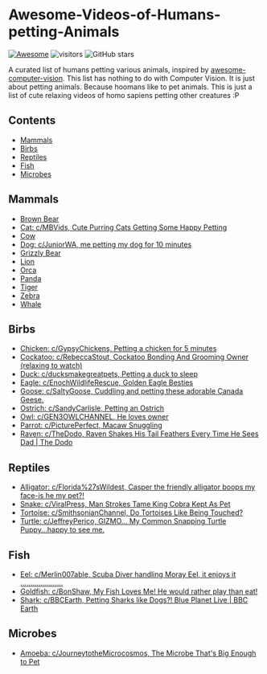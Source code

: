 # Awesome-Videos-of-Humans-petting-Animals 
[![Awesome](https://cdn.rawgit.com/sindresorhus/awesome/d7305f38d29fed78fa85652e3a63e154dd8e8829/media/badge.svg)](https://github.com/sindresorhus/awesome)  ![visitors](https://visitor-badge.glitch.me/badge?page_id=ankuPRK/Awesome-Hoomans-Petting-Animals) ![GitHub stars](https://img.shields.io/github/stars/ankuPRK/Awesome-Hoomans-Petting-Animals?color=green)

A curated list of humans petting various animals, inspired by [awesome-computer-vision](https://github.com/jbhuang0604/awesome-computer-vision). This list has nothing to do with Computer Vision. It is just about petting animals. Because hoomans like to pet animals. This is just a list of cute relaxing videos of homo sapiens petting other creatures :P 


## Contents
 - [Mammals](#Mammals)
 - [Birbs](#Birbs)
 - [Reptiles](#Reptiles)
 - [Fish](#Fish)
 - [Microbes](#Microbes)

## Mammals 

* [Brown Bear]()
* [Cat: c/MBVids, Cute Purring Cats Getting Some Happy Petting](https://www.youtube.com/watch?v=sjbrIiemDaQ) 
* [Cow]()
* [Dog: c/JuniorWA, me petting my dog for 10 minutes](https://www.youtube.com/watch?v=UJIzJU3_osg&ab_channel=Junior) 
* [Grizzly Bear]()
* [Lion]()
* [Orca]()
* [Panda]()
* [Tiger]()
* [Zebra]()
* [Whale]()

## Birbs
* [Chicken: c/GypsyChickens, Petting a chicken for 5 minutes](https://www.youtube.com/watch?v=aeerE5Hyn28&ab_channel=GypsyChickens)
* [Cockatoo: c/RebeccaStout, Cockatoo Bonding And Grooming Owner (relaxing to watch)](https://www.youtube.com/watch?v=93WnoieXu0Q&ab_channel=RebeccaStout)
* [Duck: c/ducksmakegreatpets, Petting a duck to sleep](https://www.youtube.com/watch?v=OxQuILsDfVs&ab_channel=ducksmakegreatpets)
* [Eagle: c/EnochWildlifeRescue, Golden Eagle Besties](https://www.youtube.com/watch?v=KSEwlxYTDek&ab_channel=EnochWildlifeRescue)
* [Goose: c/SaltyGoose, Cuddling and petting these adorable Canada Geese.](https://www.youtube.com/watch?v=DoMQuiMuMy4&ab_channel=SaltyGoose)
* [Ostrich: c/SandyCarlisle, Petting an Ostrich](https://www.youtube.com/watch?v=aRmFkWSNbYI&ab_channel=SandyCarlisle)
* [Owl: c/GEN3OWLCHANNEL, He loves owner](https://www.youtube.com/watch?v=Vt_Gi5ocXVo&t=90s&ab_channel=GEN3OWLCHANNEL)
* [Parrot: c/PicturePerfect, Macaw Snuggling](https://www.youtube.com/watch?v=aJ3YAWUvXds&t=18s&ab_channel=PicturePerfect)
* [Raven: c/TheDodo, Raven Shakes His Tail Feathers Every Time He Sees Dad | The Dodo](https://www.youtube.com/watch?v=Cf0r4nnjZGM&ab_channel=TheDodo)


## Reptiles
* [Alligator: c/Florida%27sWildest, Casper the friendly alligator boops my face-is he my pet?!](https://www.youtube.com/watch?v=YWkkpluLpcE&ab_channel=Florida%27sWildest)
* [Snake: c/ViralPress, Man Strokes Tame King Cobra Kept As Pet](https://www.youtube.com/watch?v=sX6DS98BhUk&ab_channel=ViralPress)
* [Tortoise: c/SmithsonianChannel, Do Tortoises Like Being Touched?](https://www.youtube.com/watch?v=iWYCoBiTnA0&ab_channel=SmithsonianChannel)
* [Turtle: c/JeffreyPerico, GIZMO... My Common Snapping Turtle Puppy...happy to see me.](https://www.youtube.com/watch?v=XuNa9RpGoCQ&ab_channel=JeffreyPerico)

## Fish
* [Eel: c/Merlin007able, Scuba Diver handling Moray Eel, it enjoys it .....................](https://www.youtube.com/watch?v=sVku_ynBU-g&ab_channel=Merlin007able)
* [Goldfish: c/BonShaw, My Fish Loves Me! He would rather play than eat!](https://www.youtube.com/watch?v=vVnE9o5Uxik&t=55s&ab_channel=BonShaw)
* [Shark: c/BBCEarth, Petting Sharks like Dogs?! Blue Planet Live | BBC Earth](https://www.youtube.com/watch?v=1vNkK80CXPA&ab_channel=BBCEarth)


## Microbes
* [Amoeba: c/JourneytotheMicrocosmos, The Microbe That's Big Enough to Pet](https://www.youtube.com/watch?v=PnYxeUgCMsQ&ab_channel=JourneytotheMicrocosmos)